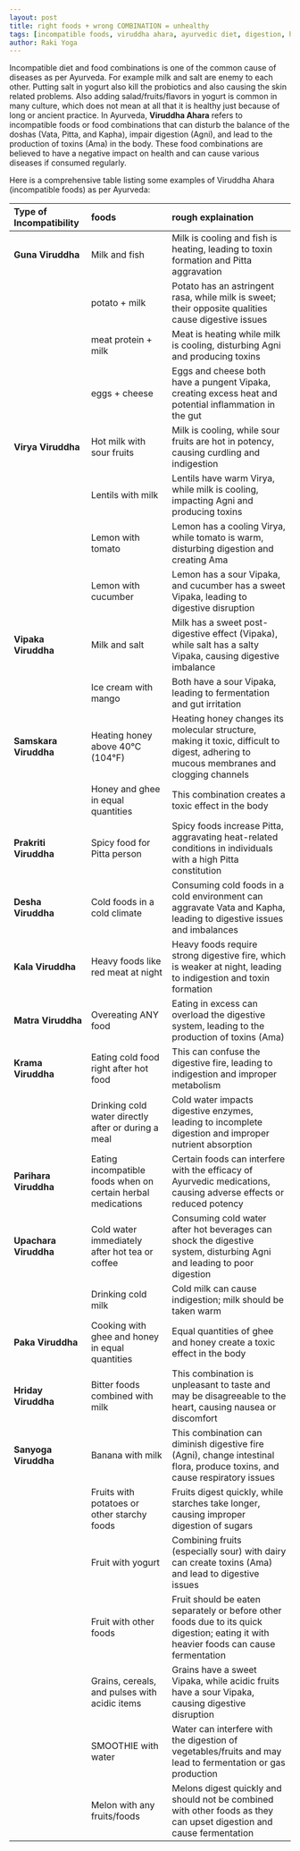 ```yaml
---
layout: post
title: right foods + wrong COMBINATION = unhealthy
tags: [incompatible foods, viruddha ahara, ayurvedic diet, digestion, health, combination]
author: Raki Yoga
---
```


Incompatible diet and food combinations is one of the common cause of diseases as per Ayurveda. For example milk and salt are enemy to each other. Putting salt in yogurt also kill the probiotics and also causing the skin related problems. Also adding salad/fruits/flavors in yogurt is common in many culture, which does not mean at all that it is healthy just because of long or ancient practice.
In Ayurveda, **Viruddha Ahara** refers to incompatible foods or food combinations that can disturb the balance of the doshas (Vata, Pitta, and Kapha), impair digestion (Agni), and lead to the production of toxins (Ama) in the body. These food combinations are believed to have a negative impact on health and can cause various diseases if consumed regularly.

Here is a comprehensive table listing some examples of Viruddha Ahara (incompatible foods) as per Ayurveda:

| Type of Incompatibility| foods                        | rough explaination       |
| :---- |:------------------------------------- | :------------------    |
| **Guna Viruddha**| Milk and fish	| Milk is cooling and fish is heating, leading to toxin formation and Pitta aggravation    |
| | potato + milk	            | Potato has an astringent rasa, while milk is sweet; their opposite qualities cause digestive issues|
| |meat protein + milk | Meat is heating while milk is cooling, disturbing Agni and producing toxins|
| |eggs + cheese| Eggs and cheese both have a pungent Vipaka, creating excess heat and potential inflammation in the gut| 
| **Virya Viruddha**|	Hot milk with sour fruits|	Milk is cooling, while sour fruits are hot in potency, causing curdling and indigestion|
||Lentils with milk|	Lentils have warm Virya, while milk is cooling, impacting Agni and producing toxins|
||Lemon with tomato|	Lemon has a cooling Virya, while tomato is warm, disturbing digestion and creating Ama|
||Lemon with cucumber|	Lemon has a sour Vipaka, and cucumber has a sweet Vipaka, leading to digestive disruption|
| **Vipaka Viruddha**|	Milk and salt|	Milk has a sweet post-digestive effect (Vipaka), while salt has a salty Vipaka, causing digestive imbalance|
||Ice cream with mango|	Both have a sour Vipaka, leading to fermentation and gut irritation|
| **Samskara Viruddha**|	Heating honey above 40°C (104°F)|	Heating honey changes its molecular structure, making it toxic, difficult to digest, adhering to mucous membranes and clogging channels|
||Honey and ghee in equal quantities|	This combination creates a toxic effect in the body|
| **Prakriti Viruddha**|	Spicy food for Pitta person|	Spicy foods increase Pitta, aggravating heat-related conditions in individuals with a high Pitta constitution|
| **Desha Viruddha**	|Cold foods in a cold climate|	Consuming cold foods in a cold environment can aggravate Vata and Kapha, leading to digestive issues and imbalances|
| **Kala Viruddha**	|Heavy foods like red meat at night|	Heavy foods require strong digestive fire, which is weaker at night, leading to indigestion and toxin formation|
| **Matra Viruddha**	|Overeating ANY food|	Eating in excess can overload the digestive system, leading to the production of toxins (Ama)|
| **Krama Viruddha**	|Eating cold food right after hot food	|This can confuse the digestive fire, leading to indigestion and improper metabolism|
||Drinking cold water directly after or during a meal|	Cold water impacts digestive enzymes, leading to incomplete digestion and improper nutrient absorption|
| **Parihara Viruddha**|	Eating incompatible foods when on certain herbal medications|	Certain foods can interfere with the efficacy of Ayurvedic medications, causing adverse effects or reduced potency|
| **Upachara Viruddha**|	Cold water immediately after hot tea or coffee|	Consuming cold water after hot beverages can shock the digestive system, disturbing Agni and leading to poor digestion|
|| Drinking cold milk|	Cold milk can cause indigestion; milk should be taken warm|
| **Paka Viruddha**|	Cooking with ghee and honey in equal quantities	|Equal quantities of ghee and honey create a toxic effect in the body|
| **Hriday Viruddha**|	Bitter foods combined with milk	|This combination is unpleasant to taste and may be disagreeable to the heart, causing nausea or discomfort|
| **Sanyoga Viruddha**|	Banana with milk|	This combination can diminish digestive fire (Agni), change intestinal flora, produce toxins, and cause respiratory issues|
||Fruits with potatoes or other starchy foods|	Fruits digest quickly, while starches take longer, causing improper digestion of sugars|
||	Fruit with yogurt|	Combining fruits (especially sour) with dairy can create toxins (Ama) and lead to digestive issues|
||Fruit with other foods|	Fruit should be eaten separately or before other foods due to its quick digestion; eating it with heavier foods can cause fermentation|
||Grains, cereals, and pulses with acidic items|	Grains have a sweet Vipaka, while acidic fruits have a sour Vipaka, causing digestive disruption|
||SMOOTHIE with water| Water can interfere with the digestion of vegetables/fruits and may lead to fermentation or gas production|
||Melon with any fruits/foods|	Melons digest quickly and should not be combined with other foods as they can upset digestion and cause fermentation|
